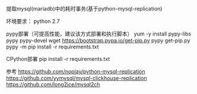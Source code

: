 提取mysql(mariadb)中的耗时事务(基于python-mysql-replication)

环境要求：
python 2.7

pypy部署（可提高性能，建议该方式部署和执行脚本）
yum -y install pypy-libs pypy pypy-devel
wget https://bootstrap.pypa.io/get-pip.py
pypy get-pip.py
pypy -m pip install -r requirements.txt

CPython部署
pip install -r requirements.txt

参考
https://github.com/noplay/python-mysql-replication
https://github.com/yymysql/mysql-clickhouse-replication
https://github.com/long2ice/mysql2ch
